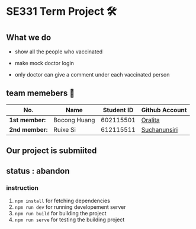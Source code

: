 # SE331 Term Project 🛠

## What we do
- show all the people who vaccinated

- make mock doctor login

- only doctor can give a comment under each vaccinated person

## team memebers 🌿
| No. | Name | Student ID | Github Account |
| --------------- | ------------------- | --------- | --------- |
| **1st member:** | Bocong Huang | 602115501 | [Oralita](https://github.com/aaakkkka) |
| **2nd member:** | Ruixe Si | 612115511 | [Suchanunsiri](a2312015064@gmail.com) |

## Our project is submiited

## status : abandon

### instruction

1. ```npm install``` for fetching dependencies
2. ```npm run dev``` for running developement server
3. ```npm run build``` for building the project 
4. ```npm run serve``` for testing the building project
